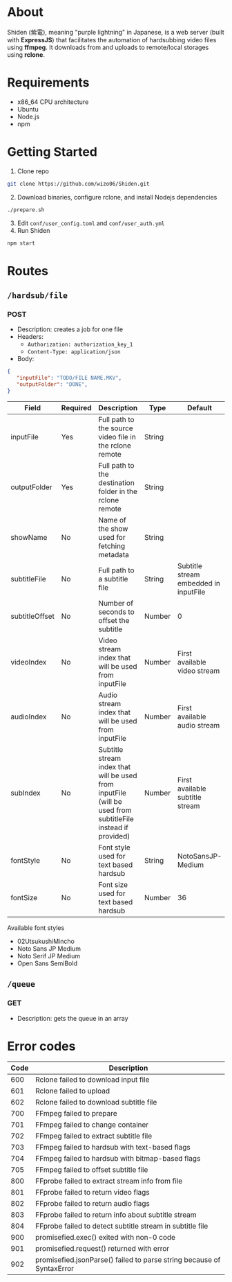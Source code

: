 # About
Shiden (紫電), meaning "purple lightning" in Japanese, is a web server (built with **ExpressJS**) that facilitates the automation of hardsubbing video files using **ffmpeg**.
It downloads from and uploads to remote/local storages using **rclone**.

# Requirements
- x86_64 CPU architecture
- Ubuntu
- Node.js
- npm

# Getting Started

1. Clone repo
```bash
git clone https://github.com/wizo06/Shiden.git
```
2. Download binaries, configure rclone, and install Nodejs dependencies
```bash
./prepare.sh
```
3. Edit `conf/user_config.toml` and `conf/user_auth.yml`
4. Run Shiden
```bash
npm start
```

# Routes

## `/hardsub/file`

### POST
  - Description: creates a job for one file
  - Headers:
    - `Authorization: authorization_key_1`
    - `Content-Type: application/json`
  - Body:
   ```json
  {
      "inputFile": "TODO/FILE NAME.MKV",
      "outputFolder": "DONE",
  }
  ```

Field | Required | Description | Type | Default
--- | --- | --- | --- | --- |
inputFile | Yes | Full path to the source video file in the rclone remote | String |
outputFolder | Yes | Full path to the destination folder in the rclone remote | String |
showName | No | Name of the show used for fetching metadata | String |
subtitleFile | No | Full path to a subtitle file | String | Subtitle stream embedded in inputFile
subtitleOffset | No | Number of seconds to offset the subtitle | Number | 0
videoIndex | No | Video stream index that will be used from inputFile | Number | First available video stream
audioIndex | No | Audio stream index that will be used from inputFile | Number | First available audio stream
subIndex | No | Subtitle stream index that will be used from inputFile (will be used from subtitleFile instead if provided) | Number | First available subtitle stream
fontStyle | No | Font style used for text based hardsub | String | NotoSansJP-Medium
fontSize | No | Font size used for text based hardsub | Number | 36

Available font styles
- 02UtsukushiMincho
- Noto Sans JP Medium
- Noto Serif JP Medium
- Open Sans SemiBold

## `/queue`

### GET
  - Description: gets the queue in an array

# Error codes

| Code | Description |
| --- | --- |
| 600 | Rclone failed to download input file |
| 601 | Rclone failed to upload |
| 602 | Rclone failed to download subtitle file |
| 700 | FFmpeg failed to prepare |
| 701 | FFmpeg failed to change container |
| 702 | FFmpeg failed to extract subtitle file |
| 703 | FFmpeg failed to hardsub with text-based flags |
| 704 | FFmpeg failed to hardsub with bitmap-based flags |
| 705 | FFmpeg failed to offset subtitle file |
| 800 | FFprobe failed to extract stream info from file |
| 801 | FFprobe failed to return video flags |
| 802 | FFprobe failed to return audio flags |
| 803 | FFprobe failed to return info about subtitle stream |
| 804 | FFprobe failed to detect subtitle stream in subtitle file |
| 900 | promisefied.exec() exited with non-0 code |
| 901 | promisefied.request() returned with error |
| 902 | promisefied.jsonParse() failed to parse string because of SyntaxError |
